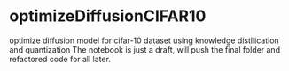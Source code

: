 # optimizeDiffusionCIFAR10
optimize diffusion model for cifar-10 dataset using knowledge distllication and quantization
The notebook is just a draft, will push the final folder and refactored code for all later.
